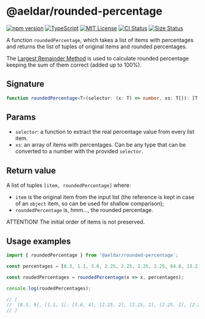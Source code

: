 # @aeldar/rounded-percentage

[![npm version][npm-badge]][npm-url] [![TypeScript][typescript-badge]][typescript-url] [![MIT License][license-badge]][license-url] [![CI Status][ci-badge]][ci-url] [![Size Status][size-badge]][size-url]

[npm-badge]: https://img.shields.io/npm/v/@aeldar/rounded-percentage
[npm-url]: https://www.npmjs.com/package/@aeldar/rounded-percentage
[typescript-badge]: https://img.shields.io/github/languages/top/aeldar/rounded-percentage
[typescript-url]: asdfasd
[license-badge]: https://img.shields.io/badge/license-MIT-blue.svg
[license-url]: https://github.com/aeldar/rounded-percentage/blob/main/LICENSE
[ci-badge]: https://github.com/aeldar/rounded-percentage/actions/workflows/main.yml/badge.svg
[ci-url]: https://github.com/aeldar/rounded-percentage/actions/workflows/main.yml
[size-badge]: https://github.com/aeldar/rounded-percentage/actions/workflows/size.yml/badge.svg
[size-url]: https://github.com/aeldar/rounded-percentage/actions/workflows/size.yml


A function `roundedPercentage`, which takes a list of items with percentages and returns the list of tuples of original items and rounded percentages.

The [Largest Remainder Method](https://en.wikipedia.org/wiki/Largest_remainder_method) is used to calculate rounded percentage keeping the sum of them correct (added up to 100%).

## Signature

```typescript
function roundedPercentage<T>(selector: (x: T) => number, xs: T[]): [T, number][];
```

## Params

- `selector`: a function to extract the real percentage value from every list item.
- `xs`: an array of items with percentages. Can be any type that can be converted to a number with the provided `selector`.

## Return value

A list of tuples `[item, roundedPercentage]` where:
- `item` is the original item from the input list (the reference is kept in case of an `object` item, so can be used for shallow comparison);
- `roundedPercentage` is, hmm..., the rounded percentage.

ATTENTION! The initial order of items is not preserved.

## Usage examples

```typescript
import { roundedPercentage } from '@aeldar/rounded-percentage';

const percentages = [8.3, 1.1, 3.6, 2.25, 2.25, 2.25, 2.25, 64.8, 13.2];

const roudedPercentages = roundedPercentage(x => x, percentages);

console.log(roudedPercentages);

// [
//  [8.3, 9], [1.1, 1], [3.6, 4], [2.25, 2], [2.25, 2], [2.25, 2], [2.25, 2], [64.8, 65], [13.2, 13]
// ]
```

